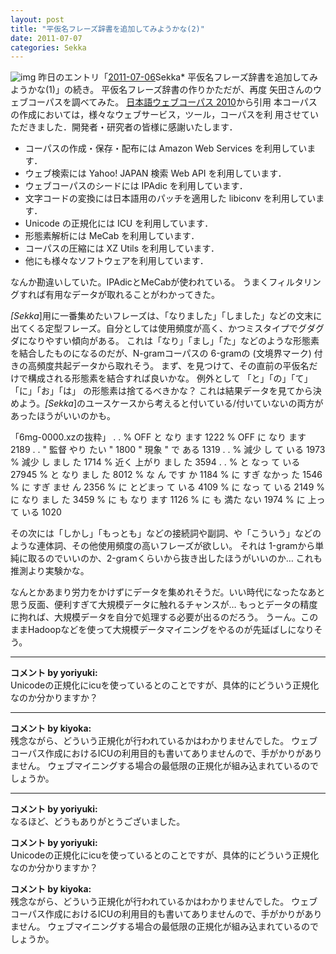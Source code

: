 ```yaml
---
layout: post
title: "平仮名フレーズ辞書を追加してみようかな(2)"
date: 2011-07-07
categories: Sekka
---
```

 ![img](http://mrg.bz/NbpKsE)
昨日のエントリ「[2011-07-06](2011-07-06-post.md)Sekka* 平仮名フレーズ辞書を追加してみようかな(1)」の続き。
平仮名フレーズ辞書の作りかただが、再度 矢田さんのウェブコーパスを調べてみた。
 [日本語ウェブコーパス 2010](http://s-yata.jp/corpus/nwc2010/)から引用
 本コーパスの作成においては，様々なウェブサービス，ツール，コーパスを利
 用させていただきました．開発者・研究者の皆様に感謝いたします．
 
   * コーパスの作成・保存・配布には Amazon Web Services を利用しています．
   * ウェブ検索には Yahoo! JAPAN 検索 Web API を利用しています．
   * ウェブコーパスのシードには IPAdic を利用しています．
   * 文字コードの変換には日本語用のパッチを適用した libiconv を利用しています．
   * Unicode の正規化には ICU を利用しています．
   * 形態素解析には MeCab を利用しています．
   * コーパスの圧縮には XZ Utils を利用しています．
   * 他にも様々なソフトウェアを利用しています．

なんか勘違いしていた。IPAdicとMeCabが使われている。
うまくフィルタリングすれば有用なデータが取れることがわかってきた。

*[Sekka*]用に一番集めたいフレーズは、「なりました」「しました」などの文末に出てくる定型フレーズ。自分としては使用頻度が高く、かつミスタイプでグダグダになりやすい傾向がある。
これは「なり」「まし」「た」などのような形態素を結合したものになるのだが、N-gramコーパスの 6-gramの </S> (文境界マーク) 付きの高頻度共起データから取れそう。
まず、</S>を見つけて、その直前の平仮名だけで構成される形態素を結合すれば良いかな。
例外として 「と」「の」「て」「に」「お」「は」 の形態素は捨てるべきかな？ これは結果データを見てから決めよう。*[Sekka*]のユースケースから考えると付いている/付いていないの両方があったほうがいいのかも。

「6mg-0000.xzの抜粋」
    .
    .
 % OFF と なり ます </S>	1222
 % OFF に なり ます </S>	2189
    .
    .
 " 監督 やり たい " </S>	1800
 " 現象 " で ある </S>	1319
    .
    .
 % 減少 し て いる </S>	1973
 % 減少 し まし た </S>	1714
 % 近く 上がり まし た </S>	3594
    .
    .
 % と なっ て いる </S>	27945
 % と なり まし た </S>	8012
 % な ん です か </S>	1184
 % に すぎ なかっ た </S>	1546
 % に すぎ ませ ん </S>	2356
 % に とどまっ て いる </S>	4109
 % に なっ て いる </S>	2149
 % に なり まし た </S>	3459
 % に も なり ます </S>	1126
 % に も 満た ない </S>	1974
 % に 上っ て いる </S>	1020

その次には「しかし」「もっとも」などの接続詞や副詞、や「こういう」などのような連体詞、その他使用頻度の高いフレーズが欲しい。
それは 1-gramから単純に取るのでいいのか、2-gramくらいから抜き出したほうがいいのか… これも推測より実験かな。

なんとかあまり労力をかけずにデータを集めれそうだ。いい時代になったなあと思う反面、便利すぎて大規模データに触れるチャンスが…
もっとデータの精度に拘れば、大規模データを自分で処理する必要が出るのだろう。
うーん。このままHadoopなどを使って大規模データマイニングをやるのが先延ばしになりそう。



---

**コメント by yoriyuki:**  
Unicodeの正規化にicuを使っているとのことですが、具体的にどういう正規化なのか分かりますか？


---

**コメント by kiyoka:**  
残念ながら、どういう正規化が行われているかはわかりませんでした。
ウェブコーパス作成におけるICUの利用目的も書いてありませんので、手がかりがありません。
ウェブマイニングする場合の最低限の正規化が組み込まれているのでしょうか。



---

**コメント by yoriyuki:**  
なるほど、どうもありがとうございました。

**コメント by yoriyuki:**  
Unicodeの正規化にicuを使っているとのことですが、具体的にどういう正規化なのか分かりますか？

**コメント by kiyoka:**  
残念ながら、どういう正規化が行われているかはわかりませんでした。
ウェブコーパス作成におけるICUの利用目的も書いてありませんので、手がかりがありません。
ウェブマイニングする場合の最低限の正規化が組み込まれているのでしょうか。

